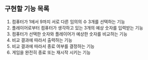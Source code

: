 ## 구현할 기능 목록
1. 컴퓨터가 1에서 9까지 서로 다른 임의의 수 3개를 선택하는 기능
2. 플레이어로부터 컴퓨터가 생각하고 있는 3개의 예상 숫자를 입력받는 기능
3. 컴퓨터가 선택한 숫자와 플레이어가 예상한 숫자를 비교하는 기능
4. 비교 결과에 따라서 출력하는 기능
5. 비교 결과에 따라서 종료 여부를 결정하는 기능
5. 게임을 완전히 종료 또는 재시작 시키는 기능
